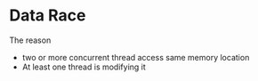 # Data Race
The reason
- two or more concurrent thread access same memory location
- At least one thread is modifying it

